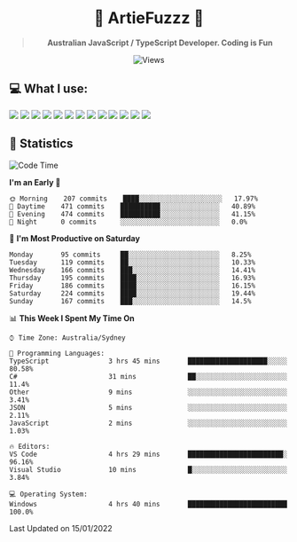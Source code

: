 <div align="center">
<h1>🔻 ArtieFuzzz 🔻</h1>
<!--- Kinda a mix between auguwu and TMUniversal's README.md pages --->
<!-- Have a good day after you read this :^) -->
  
<blockquote><strong>Australian JavaScript / TypeScript Developer. Coding is Fun</strong></blockquote>

![Views](https://komarev.com/ghpvc/?username=ArtieFuzzz&style=flat-square)

</div>

## 💻 What I use:

<div align="left">
<img src="https://img.shields.io/badge/c%20sharp-%23239120.svg?&style=for-the-badge&logo=c%20sharp&logoColor=white" />
<img src="https://img.shields.io/badge/deno-%23000000.svg?&style=for-the-badge&logo=deno&logoColor=white"/>
<img src="https://img.shields.io/badge/powershell-%235391FE.svg?&style=for-the-badge&logo=powershell&logoColor=white"/>
<img src="https://img.shields.io/badge/node.js-%23339933.svg?&style=for-the-badge&logo=node.js&logoColor=white"/>
<img src="https://img.shields.io/badge/typescript-%233178C6.svg?&style=for-the-badge&logo=typescript&logoColor=white"/>
<img src="https://img.shields.io/badge/visual%20studio-%235C2D91.svg?&style=for-the-badge&logo=visual%20studio&logoColor=white"/>
<img src="https://img.shields.io/badge/visual%20studio%20code-%23007ACC.svg?&style=for-the-badge&logo=visual%20studio%20code&logoColor=white"/>
<img src="https://img.shields.io/badge/kubernetes-%23326CE5.svg?&style=for-the-badge&logo=kubernetes&logoColor=white" />
<img src="https://img.shields.io/badge/docker-%232496ED.svg?&style=for-the-badge&logo=docker&logoColor=white"/>
<img src="https://img.shields.io/badge/ubuntu-%23E95420.svg?&style=for-the-badge&logo=ubuntu&logoColor=white"/>
<img src="https://img.shields.io/badge/linux-%23FCC624.svg?&style=for-the-badge&logo=linux&logoColor=black"/>
<img src="https://img.shields.io/badge/windows-%230078D6.svg?&style=for-the-badge&logo=windows&logoColor=white"/>
<img src="https://img.shields.io/badge/gnu%20bash-%234EAA25.svg?&style=for-the-badge&logo=gnu%20bash&logoColor=white"/>
</div>

## 🌟 Statistics
<!--START_SECTION:waka-->
![Code Time](http://img.shields.io/badge/Code%20Time-9%20hrs%2036%20mins-blue)

**I'm an Early 🐤** 

```text
🌞 Morning    207 commits    ████░░░░░░░░░░░░░░░░░░░░░   17.97% 
🌆 Daytime    471 commits    ██████████░░░░░░░░░░░░░░░   40.89% 
🌃 Evening    474 commits    ██████████░░░░░░░░░░░░░░░   41.15% 
🌙 Night      0 commits      ░░░░░░░░░░░░░░░░░░░░░░░░░   0.0%

```
📅 **I'm Most Productive on Saturday** 

```text
Monday       95 commits     ██░░░░░░░░░░░░░░░░░░░░░░░   8.25% 
Tuesday      119 commits    ██░░░░░░░░░░░░░░░░░░░░░░░   10.33% 
Wednesday    166 commits    ███░░░░░░░░░░░░░░░░░░░░░░   14.41% 
Thursday     195 commits    ████░░░░░░░░░░░░░░░░░░░░░   16.93% 
Friday       186 commits    ████░░░░░░░░░░░░░░░░░░░░░   16.15% 
Saturday     224 commits    ████░░░░░░░░░░░░░░░░░░░░░   19.44% 
Sunday       167 commits    ███░░░░░░░░░░░░░░░░░░░░░░   14.5%

```


📊 **This Week I Spent My Time On** 

```text
⌚︎ Time Zone: Australia/Sydney

💬 Programming Languages: 
TypeScript               3 hrs 45 mins       ████████████████████░░░░░   80.58% 
C#                       31 mins             ██░░░░░░░░░░░░░░░░░░░░░░░   11.4% 
Other                    9 mins              ░░░░░░░░░░░░░░░░░░░░░░░░░   3.41% 
JSON                     5 mins              ░░░░░░░░░░░░░░░░░░░░░░░░░   2.11% 
JavaScript               2 mins              ░░░░░░░░░░░░░░░░░░░░░░░░░   1.03%

🔥 Editors: 
VS Code                  4 hrs 29 mins       ████████████████████████░   96.16% 
Visual Studio            10 mins             █░░░░░░░░░░░░░░░░░░░░░░░░   3.84%

💻 Operating System: 
Windows                  4 hrs 40 mins       █████████████████████████   100.0%

```


 Last Updated on 15/01/2022
<!--END_SECTION:waka-->
